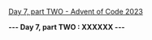 [Day 7, part TWO - Advent of Code 2023](https://adventofcode.com/2023/day/7)

**--- Day 7, part TWO : XXXXXX ---**


